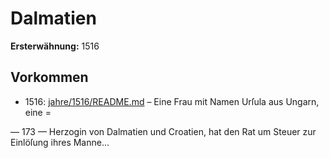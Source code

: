 # Dalmatien

**Ersterwähnung:** 1516

## Vorkommen
- 1516: [jahre/1516/README.md](../jahre/1516/README.md) – Eine Frau mit Namen Urſula aus Ungarn, eine
=


— 173 —
Herzogin von Dalmatien und Croatien, hat den Rat um
Steuer zur Einlöſung ihres Manne...
